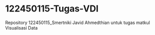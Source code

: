 # 122450115-Tugas-VDI
Repository 122450115_Smertniki Javid Ahmedthian untuk tugas matkul Visualisasi Data
